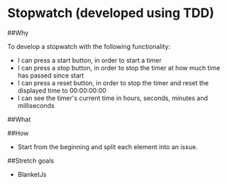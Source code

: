 # Stopwatch (developed using TDD)

##Why

To develop a stopwatch with the following functionality:
- I can press a start button, in order to start a timer
- I can press a stop button, in order to stop the timer at how much time has passed since start
- I can press a reset button, in order to stop the timer and reset the displayed time to 00:00:00:00
- I can see the timer's current time in hours, seconds, minutes and milliseconds

##What

##How

- Start from the beginning and split each element into an issue.

##Stretch goals
- BlanketJs
